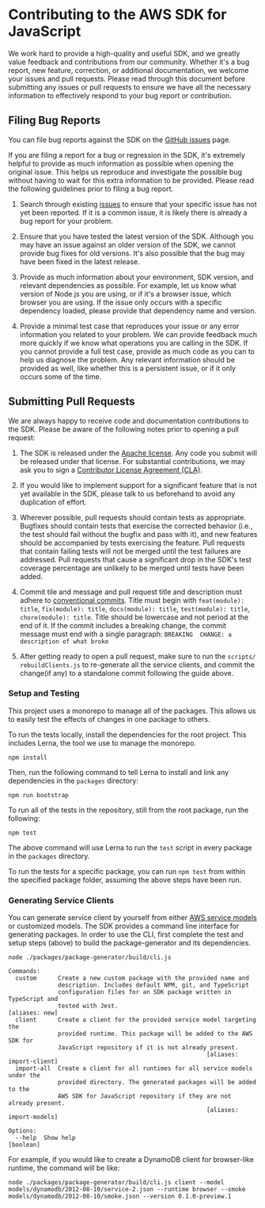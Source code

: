 # Contributing to the AWS SDK for JavaScript

We work hard to provide a high-quality and useful SDK, and we greatly value
feedback and contributions from our community. Whether it's a bug report,
new feature, correction, or additional documentation, we welcome your issues
and pull requests. Please read through this document before submitting any
issues or pull requests to ensure we have all the necessary information to
effectively respond to your bug report or contribution.


## Filing Bug Reports

You can file bug reports against the SDK on the [GitHub issues][issues] page.

If you are filing a report for a bug or regression in the SDK, it's extremely
helpful to provide as much information as possible when opening the original
issue. This helps us reproduce and investigate the possible bug without having
to wait for this extra information to be provided. Please read the following
guidelines prior to filing a bug report.

1. Search through existing [issues][] to ensure that your specific issue has
   not yet been reported. If it is a common issue, it is likely there is
   already a bug report for your problem.

2. Ensure that you have tested the latest version of the SDK. Although you
   may have an issue against an older version of the SDK, we cannot provide
   bug fixes for old versions. It's also possible that the bug may have been
   fixed in the latest release.

3. Provide as much information about your environment, SDK version, and
   relevant dependencies as possible. For example, let us know what version
   of Node.js you are using, or if it's a browser issue, which browser you
   are using. If the issue only occurs with a specific dependency loaded,
   please provide that dependency name and version.

4. Provide a minimal test case that reproduces your issue or any error
   information you related to your problem. We can provide feedback much
   more quickly if we know what operations you are calling in the SDK. If
   you cannot provide a full test case, provide as much code as you can
   to help us diagnose the problem. Any relevant information should be provided
   as well, like whether this is a persistent issue, or if it only occurs
   some of the time.


## Submitting Pull Requests

We are always happy to receive code and documentation contributions to the SDK.
Please be aware of the following notes prior to opening a pull request:

1. The SDK is released under the [Apache license][license]. Any code you submit
   will be released under that license. For substantial contributions, we may
   ask you to sign a [Contributor License Agreement (CLA)][cla].

2. If you would like to implement support for a significant feature that is not
   yet available in the SDK, please talk to us beforehand to avoid any
   duplication of effort.

3. Wherever possible, pull requests should contain tests as appropriate.
   Bugfixes should contain tests that exercise the corrected behavior (i.e., the
   test should fail without the bugfix and pass with it), and new features 
   should be accompanied by tests exercising the feature. Pull requests that
   contain failing tests will not be merged until the test failures are addressed.
   Pull requests that cause a significant drop in the SDK's test coverage
   percentage are unlikely to be merged until tests have been added.

4. Commit tile and message and pull request title and description must adhere to
   [conventional commits][conventional commits]. Title must begin with `feat(module): title`,
   `fix(module): title`, `docs(module): title`, `test(module): title`, `chore(module): title`.
   Title should be lowercase and not period at the end of it. If the commit includes
   a breaking change, the commit message must end with a single paragraph: `BREAKING 
   CHANGE: a description of what broke` 

5. After getting ready to open a pull request, make sure to run the `scripts/
   rebuildClients.js` to re-generate all the service clients, and commit the 
   change(if any) to a standalone commit following the guide above.

### Setup and Testing

This project uses a monorepo to manage all of the packages.
This allows us to easily test the effects of changes in one package to others.

To run the tests locally, install the dependencies for the root project. This includes Lerna, the tool
we use to manage the monorepo.

```
npm install
```

Then, run the following command to tell Lerna to install and link any dependencies in the `packages` directory:

```
npm run bootstrap
```

To run all of the tests in the repository, still from the root package, run the following:

```
npm test
```
The above command will use Lerna to run the `test` script in every package in the `packages` directory.

To run the tests for a specific package, you can run `npm test` from within the specified package folder, assuming the above steps have been run.

### Generating Service Clients

You can generate service client by yourself from either [AWS service models][] or customized models. The SDK provides 
a command line interface for generating packages.  In order to use the CLI, first complete the test and setup steps (above) to
build the package-generator and its dependencies.

```
node ./packages/package-generator/build/cli.js

Commands:
  custom      Create a new custom package with the provided name and
              description. Includes default NPM, git, and TypeScript
              configuration files for an SDK package written in TypeScript and
              tested with Jest.                                   [aliases: new]
  client      Create a client for the provided service model targeting the
              provided runtime. This package will be added to the AWS SDK for
              JavaScript repository if it is not already present.
                                                        [aliases: import-client]
  import-all  Create a client for all runtimes for all service models under the
              provided directory. The generated packages will be added to the
              AWS SDK for JavaScript repository if they are not already present.
                                                        [aliases: import-models]

Options:
  --help  Show help                                                    [boolean]
```

For example, if you would like to create a DynamoDB client for browser-like runtime, the command will be like:

```
node ./packages/package-generator/build/cli.js client --model models/dynamodb/2012-08-10/service-2.json --runtime browser --smoke models/dynamodb/2012-08-10/smoke.json --version 0.1.0-preview.1
```

[issues]: https://github.com/aws/aws-sdk-js-v3/issues
[pr]: https://github.com/aws/aws-sdk-js-v3/pulls
[license]: http://aws.amazon.com/apache2.0/
[cla]: http://en.wikipedia.org/wiki/Contributor_License_Agreement
[AWS service models]: https://github.com/aws/aws-sdk-js-v3/tree/master/models
[conventional commits]: https://www.conventionalcommits.org/
